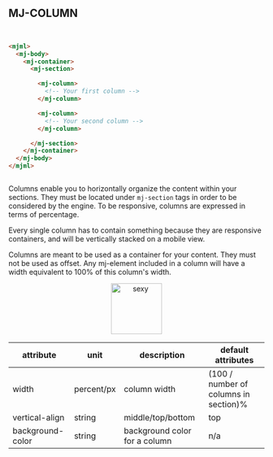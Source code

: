 ## MJ-COLUMN

``` html


<mjml>
  <mj-body>
    <mj-container>
      <mj-section>

        <mj-column>
          <!-- Your first column -->
        </mj-column>

        <mj-column>
          <!-- Your second column -->
        </mj-column>

      </mj-section>
    </mj-container>
  </mj-body>
</mjml>



```

Columns enable you to horizontally organize the content within your sections. They must be located under `mj-section` tags in order to be considered by the engine.
To be responsive, columns are expressed in terms of percentage.

Every single column has to contain something because they are responsive containers, and will be vertically stacked on a mobile view.

<aside class="notice">
Columns are meant to be used as a container for your content. They must not be used as offset. Any mj-element included in a column will have a width equivalent to 100% of this column's width.
</aside>

<p align="center">
  <a href="/try-it-live/column"><img width="100px" src="http://imgh.us/TRYITLIVE.svg" alt="sexy" /></a>
</p>

attribute           | unit        | description                    | default attributes
--------------------|-------------|--------------------------------|--------------------------------------
width               | percent/px  | column width                   | (100 / number of columns in section)%
vertical-align      | string      | middle/top/bottom              | top
background-color    | string      | background color for a column  | n/a
